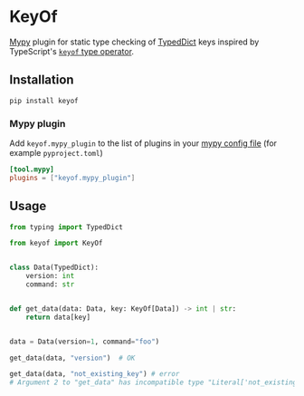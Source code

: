 # KeyOf

[Mypy](https://mypy-lang.org/) plugin for static type checking of [TypedDict](https://peps.python.org/pep-0589/) keys
inspired by TypeScript's [`keyof` type operator](https://www.typescriptlang.org/docs/handbook/2/keyof-types.html).

## Installation

```shell
pip install keyof
```

### Mypy plugin

Add `keyof.mypy_plugin` to the list of plugins in your [mypy config file](https://mypy.readthedocs.io/en/latest/config_file.html)
(for example `pyproject.toml`)

```toml
[tool.mypy]
plugins = ["keyof.mypy_plugin"]
```

## Usage

```python
from typing import TypedDict

from keyof import KeyOf


class Data(TypedDict):
    version: int
    command: str


def get_data(data: Data, key: KeyOf[Data]) -> int | str:
    return data[key]


data = Data(version=1, command="foo")

get_data(data, "version")  # OK

get_data(data, "not_existing_key") # error
# Argument 2 to "get_data" has incompatible type "Literal['not_existing_key']"; expected "Literal['version', 'command']"
```

